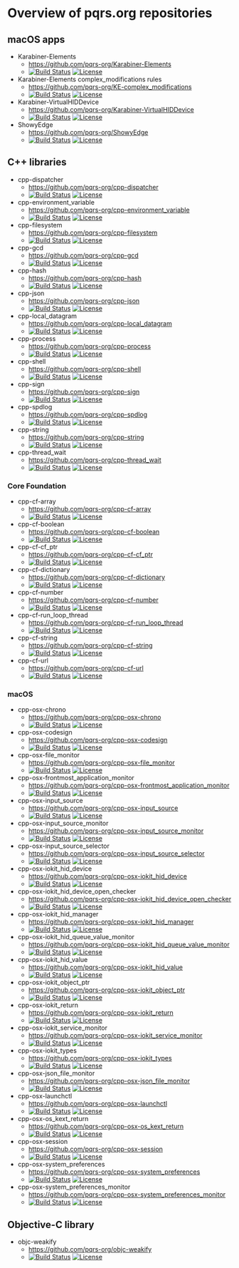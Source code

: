 # Overview of pqrs.org repositories

## macOS apps

-   Karabiner-Elements
    -   <https://github.com/pqrs-org/Karabiner-Elements>
    -   [![Build Status](https://github.com/pqrs-org/Karabiner-Elements/workflows/Karabiner-Elements%20CI/badge.svg)](https://github.com/pqrs-org/Karabiner-Elements/actions)
        [![License](https://img.shields.io/badge/license-Public%20Domain-blue.svg)](https://github.com/pqrs-org/Karabiner-Elements/blob/master/LICENSE.md)
-   Karabiner-Elements complex_modifications rules
    -   <https://github.com/pqrs-org/KE-complex_modifications>
    -   [![Build Status](https://github.com/pqrs-org/KE-complex_modifications/workflows/KE-complex_modifications%20CI/badge.svg)](https://github.com/pqrs-org/KE-complex_modifications/actions)
        [![License](https://img.shields.io/badge/license-Public%20Domain-blue.svg)](https://github.com/pqrs-org/KE-complex_modifications/blob/master/LICENSE.md)
-   Karabiner-VirtualHIDDevice
    -   <https://github.com/pqrs-org/Karabiner-VirtualHIDDevice>
    -   [![Build Status](https://travis-ci.org/pqrs-org/Karabiner-VirtualHIDDevice.svg?branch=master)](https://travis-ci.org/pqrs-org/Karabiner-VirtualHIDDevice)
        [![License](https://img.shields.io/badge/license-Public%20Domain-blue.svg)](https://github.com/pqrs-org/Karabiner-VirtualHIDDevice/blob/master/LICENSE.md)
-   ShowyEdge
    -   <https://github.com/pqrs-org/ShowyEdge>
    -   [![Build Status](https://github.com/pqrs-org/ShowyEdge/workflows/ShowyEdge%20CI/badge.svg)](https://github.com/pqrs-org/ShowyEdge/actions)
        [![License](https://img.shields.io/badge/license-Public%20Domain-blue.svg)](https://github.com/pqrs-org/ShowyEdge/blob/master/LICENSE.md)

## C++ libraries

-   cpp-dispatcher
    -   <https://github.com/pqrs-org/cpp-dispatcher>
    -   [![Build Status](https://github.com/pqrs-org/cpp-dispatcher/workflows/CI/badge.svg)](https://github.com/pqrs-org/cpp-dispatcher/actions)
        [![License](https://img.shields.io/badge/license-Boost%20Software%20License-blue.svg)](https://github.com/pqrs-org/cpp-dispatcher/blob/master/LICENSE.md)
-   cpp-environment_variable
    -   <https://github.com/pqrs-org/cpp-environment_variable>
    -   [![Build Status](https://github.com/pqrs-org/cpp-environment_variable/workflows/CI/badge.svg)](https://github.com/pqrs-org/cpp-environment_variable/actions)
        [![License](https://img.shields.io/badge/license-Boost%20Software%20License-blue.svg)](https://github.com/pqrs-org/cpp-environment_variable/blob/master/LICENSE.md)
-   cpp-filesystem
    -   <https://github.com/pqrs-org/cpp-filesystem>
    -   [![Build Status](https://github.com/pqrs-org/cpp-filesystem/workflows/CI/badge.svg)](https://github.com/pqrs-org/cpp-filesystem/actions)
        [![License](https://img.shields.io/badge/license-Boost%20Software%20License-blue.svg)](https://github.com/pqrs-org/cpp-filesystem/blob/master/LICENSE.md)
-   cpp-gcd
    -   <https://github.com/pqrs-org/cpp-gcd>
    -   [![Build Status](https://github.com/pqrs-org/cpp-gcd/workflows/CI/badge.svg)](https://github.com/pqrs-org/cpp-gcd/actions)
        [![License](https://img.shields.io/badge/license-Boost%20Software%20License-blue.svg)](https://github.com/pqrs-org/cpp-gcd/blob/master/LICENSE.md)
-   cpp-hash
    -   <https://github.com/pqrs-org/cpp-hash>
    -   [![Build Status](https://github.com/pqrs-org/cpp-hash/workflows/CI/badge.svg)](https://github.com/pqrs-org/cpp-hash/actions)
        [![License](https://img.shields.io/badge/license-Boost%20Software%20License-blue.svg)](https://github.com/pqrs-org/cpp-hash/blob/master/LICENSE.md)
-   cpp-json
    -   <https://github.com/pqrs-org/cpp-json>
    -   [![Build Status](https://github.com/pqrs-org/cpp-json/workflows/CI/badge.svg)](https://github.com/pqrs-org/cpp-json/actions)
        [![License](https://img.shields.io/badge/license-Boost%20Software%20License-blue.svg)](https://github.com/pqrs-org/cpp-json/blob/master/LICENSE.md)
-   cpp-local_datagram
    -   <https://github.com/pqrs-org/cpp-local_datagram>
    -   [![Build Status](https://github.com/pqrs-org/cpp-local_datagram/workflows/CI/badge.svg)](https://github.com/pqrs-org/cpp-local_datagram/actions)
        [![License](https://img.shields.io/badge/license-Boost%20Software%20License-blue.svg)](https://github.com/pqrs-org/cpp-local_datagram/blob/master/LICENSE.md)
-   cpp-process
    -   <https://github.com/pqrs-org/cpp-process>
    -   [![Build Status](https://github.com/pqrs-org/cpp-process/workflows/CI/badge.svg)](https://github.com/pqrs-org/cpp-process/actions)
        [![License](https://img.shields.io/badge/license-Boost%20Software%20License-blue.svg)](https://github.com/pqrs-org/cpp-process/blob/master/LICENSE.md)
-   cpp-shell
    -   <https://github.com/pqrs-org/cpp-shell>
    -   [![Build Status](https://github.com/pqrs-org/cpp-shell/workflows/CI/badge.svg)](https://github.com/pqrs-org/cpp-shell/actions)
        [![License](https://img.shields.io/badge/license-Boost%20Software%20License-blue.svg)](https://github.com/pqrs-org/cpp-shell/blob/master/LICENSE.md)
-   cpp-sign
    -   <https://github.com/pqrs-org/cpp-sign>
    -   [![Build Status](https://github.com/pqrs-org/cpp-sign/workflows/CI/badge.svg)](https://github.com/pqrs-org/cpp-sign/actions)
        [![License](https://img.shields.io/badge/license-Boost%20Software%20License-blue.svg)](https://github.com/pqrs-org/cpp-sign/blob/master/LICENSE.md)
-   cpp-spdlog
    -   <https://github.com/pqrs-org/cpp-spdlog>
    -   [![Build Status](https://github.com/pqrs-org/cpp-spdlog/workflows/CI/badge.svg)](https://github.com/pqrs-org/cpp-spdlog/actions)
        [![License](https://img.shields.io/badge/license-Boost%20Software%20License-blue.svg)](https://github.com/pqrs-org/cpp-spdlog/blob/master/LICENSE.md)
-   cpp-string
    -   <https://github.com/pqrs-org/cpp-string>
    -   [![Build Status](https://github.com/pqrs-org/cpp-string/workflows/CI/badge.svg)](https://github.com/pqrs-org/cpp-string/actions)
        [![License](https://img.shields.io/badge/license-Boost%20Software%20License-blue.svg)](https://github.com/pqrs-org/cpp-string/blob/master/LICENSE.md)
-   cpp-thread_wait
    -   <https://github.com/pqrs-org/cpp-thread_wait>
    -   [![Build Status](https://github.com/pqrs-org/cpp-thread_wait/workflows/CI/badge.svg)](https://github.com/pqrs-org/cpp-thread_wait/actions)
        [![License](https://img.shields.io/badge/license-Boost%20Software%20License-blue.svg)](https://github.com/pqrs-org/cpp-thread_wait/blob/master/LICENSE.md)

### Core Foundation

-   cpp-cf-array
    -   <https://github.com/pqrs-org/cpp-cf-array>
    -   [![Build Status](https://github.com/pqrs-org/cpp-cf-array/workflows/CI/badge.svg)](https://github.com/pqrs-org/cpp-cf-array/actions)
        [![License](https://img.shields.io/badge/license-Boost%20Software%20License-blue.svg)](https://github.com/pqrs-org/cpp-cf-array/blob/master/LICENSE.md)
-   cpp-cf-boolean
    -   <https://github.com/pqrs-org/cpp-cf-boolean>
    -   [![Build Status](https://github.com/pqrs-org/cpp-cf-boolean/workflows/CI/badge.svg)](https://github.com/pqrs-org/cpp-cf-boolean/actions)
        [![License](https://img.shields.io/badge/license-Boost%20Software%20License-blue.svg)](https://github.com/pqrs-org/cpp-cf-boolean/blob/master/LICENSE.md)
-   cpp-cf-cf_ptr
    -   <https://github.com/pqrs-org/cpp-cf-cf_ptr>
    -   [![Build Status](https://github.com/pqrs-org/cpp-cf-cf_ptr/workflows/CI/badge.svg)](https://github.com/pqrs-org/cpp-cf-cf_ptr/actions)
        [![License](https://img.shields.io/badge/license-Boost%20Software%20License-blue.svg)](https://github.com/pqrs-org/cpp-cf-cf_ptr/blob/master/LICENSE.md)
-   cpp-cf-dictionary
    -   <https://github.com/pqrs-org/cpp-cf-dictionary>
    -   [![Build Status](https://github.com/pqrs-org/cpp-cf-dictionary/workflows/CI/badge.svg)](https://github.com/pqrs-org/cpp-cf-dictionary/actions)
        [![License](https://img.shields.io/badge/license-Boost%20Software%20License-blue.svg)](https://github.com/pqrs-org/cpp-cf-dictionary/blob/master/LICENSE.md)
-   cpp-cf-number
    -   <https://github.com/pqrs-org/cpp-cf-number>
    -   [![Build Status](https://github.com/pqrs-org/cpp-cf-number/workflows/CI/badge.svg)](https://github.com/pqrs-org/cpp-cf-number/actions)
        [![License](https://img.shields.io/badge/license-Boost%20Software%20License-blue.svg)](https://github.com/pqrs-org/cpp-cf-number/blob/master/LICENSE.md)
-   cpp-cf-run_loop_thread
    -   <https://github.com/pqrs-org/cpp-cf-run_loop_thread>
    -   [![Build Status](https://github.com/pqrs-org/cpp-cf-run_loop_thread/workflows/CI/badge.svg)](https://github.com/pqrs-org/cpp-cf-run_loop_thread/actions)
        [![License](https://img.shields.io/badge/license-Boost%20Software%20License-blue.svg)](https://github.com/pqrs-org/cpp-cf-run_loop_thread/blob/master/LICENSE.md)
-   cpp-cf-string
    -   <https://github.com/pqrs-org/cpp-cf-string>
    -   [![Build Status](https://github.com/pqrs-org/cpp-cf-string/workflows/CI/badge.svg)](https://github.com/pqrs-org/cpp-cf-string/actions)
        [![License](https://img.shields.io/badge/license-Boost%20Software%20License-blue.svg)](https://github.com/pqrs-org/cpp-cf-string/blob/master/LICENSE.md)
-   cpp-cf-url
    -   <https://github.com/pqrs-org/cpp-cf-url>
    -   [![Build Status](https://github.com/pqrs-org/cpp-cf-url/workflows/CI/badge.svg)](https://github.com/pqrs-org/cpp-cf-url/actions)
        [![License](https://img.shields.io/badge/license-Boost%20Software%20License-blue.svg)](https://github.com/pqrs-org/cpp-cf-url/blob/master/LICENSE.md)

### macOS

-   cpp-osx-chrono
    -   <https://github.com/pqrs-org/cpp-osx-chrono>
    -   [![Build Status](https://github.com/pqrs-org/cpp-osx-chrono/workflows/CI/badge.svg)](https://github.com/pqrs-org/cpp-osx-chrono/actions)
        [![License](https://img.shields.io/badge/license-Boost%20Software%20License-blue.svg)](https://github.com/pqrs-org/cpp-osx-chrono/blob/master/LICENSE.md)
-   cpp-osx-codesign
    -   <https://github.com/pqrs-org/cpp-osx-codesign>
    -   [![Build Status](https://github.com/pqrs-org/cpp-osx-codesign/workflows/CI/badge.svg)](https://github.com/pqrs-org/cpp-osx-codesign/actions)
        [![License](https://img.shields.io/badge/license-Boost%20Software%20License-blue.svg)](https://github.com/pqrs-org/cpp-osx-codesign/blob/master/LICENSE.md)
-   cpp-osx-file_monitor
    -   <https://github.com/pqrs-org/cpp-osx-file_monitor>
    -   [![Build Status](https://github.com/pqrs-org/cpp-osx-file_monitor/workflows/CI/badge.svg)](https://github.com/pqrs-org/cpp-osx-file_monitor/actions)
        [![License](https://img.shields.io/badge/license-Boost%20Software%20License-blue.svg)](https://github.com/pqrs-org/cpp-osx-file_monitor/blob/master/LICENSE.md)
-   cpp-osx-frontmost_application_monitor
    -   <https://github.com/pqrs-org/cpp-osx-frontmost_application_monitor>
    -   [![Build Status](https://github.com/pqrs-org/cpp-osx-frontmost_application_monitor/workflows/CI/badge.svg)](https://github.com/pqrs-org/cpp-osx-frontmost_application_monitor/actions)
        [![License](https://img.shields.io/badge/license-Boost%20Software%20License-blue.svg)](https://github.com/pqrs-org/cpp-osx-frontmost_application_monitor/blob/master/LICENSE.md)
-   cpp-osx-input_source
    -   <https://github.com/pqrs-org/cpp-osx-input_source>
    -   [![Build Status](https://github.com/pqrs-org/cpp-osx-input_source/workflows/CI/badge.svg)](https://github.com/pqrs-org/cpp-osx-input_source/actions)
        [![License](https://img.shields.io/badge/license-Boost%20Software%20License-blue.svg)](https://github.com/pqrs-org/cpp-osx-input_source/blob/master/LICENSE.md)
-   cpp-osx-input_source_monitor
    -   <https://github.com/pqrs-org/cpp-osx-input_source_monitor>
    -   [![Build Status](https://github.com/pqrs-org/cpp-osx-input_source_monitor/workflows/CI/badge.svg)](https://github.com/pqrs-org/cpp-osx-input_source_monitor/actions)
        [![License](https://img.shields.io/badge/license-Boost%20Software%20License-blue.svg)](https://github.com/pqrs-org/cpp-osx-input_source_monitor/blob/master/LICENSE.md)
-   cpp-osx-input_source_selector
    -   <https://github.com/pqrs-org/cpp-osx-input_source_selector>
    -   [![Build Status](https://github.com/pqrs-org/cpp-osx-input_source_selector/workflows/CI/badge.svg)](https://github.com/pqrs-org/cpp-osx-input_source_selector/actions)
        [![License](https://img.shields.io/badge/license-Boost%20Software%20License-blue.svg)](https://github.com/pqrs-org/cpp-osx-input_source_selector/blob/master/LICENSE.md)
-   cpp-osx-iokit_hid_device
    -   <https://github.com/pqrs-org/cpp-osx-iokit_hid_device>
    -   [![Build Status](https://github.com/pqrs-org/cpp-osx-iokit_hid_device/workflows/CI/badge.svg)](https://github.com/pqrs-org/cpp-osx-iokit_hid_device/actions)
        [![License](https://img.shields.io/badge/license-Boost%20Software%20License-blue.svg)](https://github.com/pqrs-org/cpp-osx-iokit_hid_device/blob/master/LICENSE.md)
-   cpp-osx-iokit_hid_device_open_checker
    -   <https://github.com/pqrs-org/cpp-osx-iokit_hid_device_open_checker>
    -   [![Build Status](https://github.com/pqrs-org/cpp-osx-iokit_hid_device_open_checker/workflows/CI/badge.svg)](https://github.com/pqrs-org/cpp-osx-iokit_hid_device_open_checker/actions)
        [![License](https://img.shields.io/badge/license-Boost%20Software%20License-blue.svg)](https://github.com/pqrs-org/cpp-osx-iokit_hid_device_open_checker/blob/master/LICENSE.md)
-   cpp-osx-iokit_hid_manager
    -   <https://github.com/pqrs-org/cpp-osx-iokit_hid_manager>
    -   [![Build Status](https://github.com/pqrs-org/cpp-osx-iokit_hid_manager/workflows/CI/badge.svg)](https://github.com/pqrs-org/cpp-osx-iokit_hid_manager/actions)
        [![License](https://img.shields.io/badge/license-Boost%20Software%20License-blue.svg)](https://github.com/pqrs-org/cpp-osx-iokit_hid_manager/blob/master/LICENSE.md)
-   cpp-osx-iokit_hid_queue_value_monitor
    -   <https://github.com/pqrs-org/cpp-osx-iokit_hid_queue_value_monitor>
    -   [![Build Status](https://github.com/pqrs-org/cpp-osx-iokit_hid_queue_value_monitor/workflows/CI/badge.svg)](https://github.com/pqrs-org/cpp-osx-iokit_hid_queue_value_monitor/actions)
        [![License](https://img.shields.io/badge/license-Boost%20Software%20License-blue.svg)](https://github.com/pqrs-org/cpp-osx-iokit_hid_queue_value_monitor/blob/master/LICENSE.md)
-   cpp-osx-iokit_hid_value
    -   <https://github.com/pqrs-org/cpp-osx-iokit_hid_value>
    -   [![Build Status](https://github.com/pqrs-org/cpp-osx-iokit_hid_value/workflows/CI/badge.svg)](https://github.com/pqrs-org/cpp-osx-iokit_hid_value/actions)
        [![License](https://img.shields.io/badge/license-Boost%20Software%20License-blue.svg)](https://github.com/pqrs-org/cpp-osx-iokit_hid_value/blob/master/LICENSE.md)
-   cpp-osx-iokit_object_ptr
    -   <https://github.com/pqrs-org/cpp-osx-iokit_object_ptr>
    -   [![Build Status](https://github.com/pqrs-org/cpp-osx-iokit_object_ptr/workflows/CI/badge.svg)](https://github.com/pqrs-org/cpp-osx-iokit_object_ptr/actions)
        [![License](https://img.shields.io/badge/license-Boost%20Software%20License-blue.svg)](https://github.com/pqrs-org/cpp-osx-iokit_object_ptr/blob/master/LICENSE.md)
-   cpp-osx-iokit_return
    -   <https://github.com/pqrs-org/cpp-osx-iokit_return>
    -   [![Build Status](https://github.com/pqrs-org/cpp-osx-iokit_return/workflows/CI/badge.svg)](https://github.com/pqrs-org/cpp-osx-iokit_return/actions)
        [![License](https://img.shields.io/badge/license-Boost%20Software%20License-blue.svg)](https://github.com/pqrs-org/cpp-osx-iokit_return/blob/master/LICENSE.md)
-   cpp-osx-iokit_service_monitor
    -   <https://github.com/pqrs-org/cpp-osx-iokit_service_monitor>
    -   [![Build Status](https://github.com/pqrs-org/cpp-osx-iokit_service_monitor/workflows/CI/badge.svg)](https://github.com/pqrs-org/cpp-osx-iokit_service_monitor/actions)
        [![License](https://img.shields.io/badge/license-Boost%20Software%20License-blue.svg)](https://github.com/pqrs-org/cpp-osx-iokit_service_monitor/blob/master/LICENSE.md)
-   cpp-osx-iokit_types
    -   <https://github.com/pqrs-org/cpp-osx-iokit_types>
    -   [![Build Status](https://github.com/pqrs-org/cpp-osx-iokit_types/workflows/CI/badge.svg)](https://github.com/pqrs-org/cpp-osx-iokit_types/actions)
        [![License](https://img.shields.io/badge/license-Boost%20Software%20License-blue.svg)](https://github.com/pqrs-org/cpp-osx-iokit_types/blob/master/LICENSE.md)
-   cpp-osx-json_file_monitor
    -   <https://github.com/pqrs-org/cpp-osx-json_file_monitor>
    -   [![Build Status](https://github.com/pqrs-org/cpp-osx-json_file_monitor/workflows/CI/badge.svg)](https://github.com/pqrs-org/cpp-osx-json_file_monitor/actions)
        [![License](https://img.shields.io/badge/license-Boost%20Software%20License-blue.svg)](https://github.com/pqrs-org/cpp-osx-json_file_monitor/blob/master/LICENSE.md)
-   cpp-osx-launchctl
    -   <https://github.com/pqrs-org/cpp-osx-launchctl>
    -   [![Build Status](https://github.com/pqrs-org/cpp-osx-launchctl/workflows/CI/badge.svg)](https://github.com/pqrs-org/cpp-osx-launchctl/actions)
        [![License](https://img.shields.io/badge/license-Boost%20Software%20License-blue.svg)](https://github.com/pqrs-org/cpp-osx-launchctl/blob/master/LICENSE.md)
-   cpp-osx-os_kext_return
    -   <https://github.com/pqrs-org/cpp-osx-os_kext_return>
    -   [![Build Status](https://github.com/pqrs-org/cpp-osx-os_kext_return/workflows/CI/badge.svg)](https://github.com/pqrs-org/cpp-osx-os_kext_return/actions)
        [![License](https://img.shields.io/badge/license-Boost%20Software%20License-blue.svg)](https://github.com/pqrs-org/cpp-osx-os_kext_return/blob/master/LICENSE.md)
-   cpp-osx-session
    -   <https://github.com/pqrs-org/cpp-osx-session>
    -   [![Build Status](https://github.com/pqrs-org/cpp-osx-session/workflows/CI/badge.svg)](https://github.com/pqrs-org/cpp-osx-session/actions)
        [![License](https://img.shields.io/badge/license-Boost%20Software%20License-blue.svg)](https://github.com/pqrs-org/cpp-osx-session/blob/master/LICENSE.md)
-   cpp-osx-system_preferences
    -   <https://github.com/pqrs-org/cpp-osx-system_preferences>
    -   [![Build Status](https://github.com/pqrs-org/cpp-osx-system_preferences/workflows/CI/badge.svg)](https://github.com/pqrs-org/cpp-osx-system_preferences/actions)
        [![License](https://img.shields.io/badge/license-Boost%20Software%20License-blue.svg)](https://github.com/pqrs-org/cpp-osx-system_preferences/blob/master/LICENSE.md)
-   cpp-osx-system_preferences_monitor
    -   <https://github.com/pqrs-org/cpp-osx-system_preferences_monitor>
    -   [![Build Status](https://github.com/pqrs-org/cpp-osx-system_preferences_monitor/workflows/CI/badge.svg)](https://github.com/pqrs-org/cpp-osx-system_preferences_monitor/actions)
        [![License](https://img.shields.io/badge/license-Boost%20Software%20License-blue.svg)](https://github.com/pqrs-org/cpp-osx-system_preferences_monitor/blob/master/LICENSE.md)

## Objective-C library

-   objc-weakify
    -   <https://github.com/pqrs-org/objc-weakify>
    -   [![Build Status](https://github.com/pqrs-org/objc-weakify/workflows/CI/badge.svg)](https://github.com/pqrs-org/objc-weakify/actions)
        [![License](https://img.shields.io/badge/license-MIT%20License-blue.svg)](https://github.com/pqrs-org/objc-weakify/blob/master/LICENSE.md)
